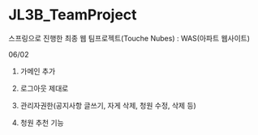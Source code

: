 # JL3B_TeamProject
스프링으로 진행한 최종 웹 팀프로젝트(Touche Nubes) : WAS(아파트 웹사이트)


06/02

1. 가메인 추가

2. 로그아웃 제대로

3. 관리자권한(공지사항 글쓰기, 자게 삭제, 청원 수정, 삭제 등)

4. 청원 추천 기능
